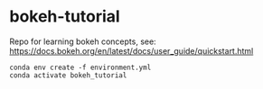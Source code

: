 # bokeh-tutorial
Repo for learning bokeh concepts, see: https://docs.bokeh.org/en/latest/docs/user_guide/quickstart.html

```
conda env create -f environment.yml 
conda activate bokeh_tutorial
```
